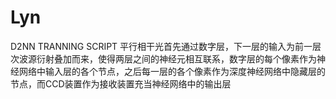 # Lyn
D2NN TRANNING SCRIPT 
平行相干光首先通过数字层，下一层的输入为前一层次波源衍射叠加而来，使得两层之间的神经元相互联系，数字层的每个像素作为神经网络中输入层的各个节点，之后每一层的各个像素作为深度神经网络中隐藏层的节点，而CCD装置作为接收装置充当神经网络中的输出层
